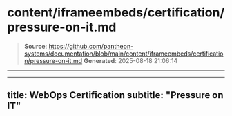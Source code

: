 # content/iframeembeds/certification/pressure-on-it.md

> **Source**: https://github.com/pantheon-systems/documentation/blob/main/content/iframeembeds/certification/pressure-on-it.md
> **Generated**: 2025-08-18 21:06:14

---

---
title: WebOps Certification
subtitle: "Pressure on IT"
---

<Partial file="certification-guide/pressure-on-it.md" />
